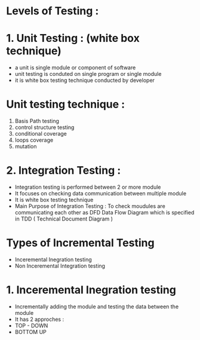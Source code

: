 # Levels of Testing : 

# 1. Unit Testing : (white box technique)
   - a unit is single module or component of software
   - unit testing is conduted on single program or single module
   - it is white box testing technique conducted by developer
     
# Unit testing technique : 

1. Basis Path testing
2. control structure testing
3. conditional coverage
4. loops coverage
5. mutation

# 2. Integration Testing : 
- Integration testing is performed between 2 or more module
- It focuses on checking data communication between multiple module
- It is white box testing technique
- Main Purpose of Integration Testing :
To check moudules are communicating each other as DFD Data Flow Diagram which is specified in
TDD ( Technical Document Diagram )

 # Types of Incremental Testing
 - Inceremental Inegration testing
 - Non Inceremental Integration testing

 # 1. Inceremental Inegration testing
 - Incrementally adding the module and testing the data between the module
 - It has 2 approches :
 - TOP - DOWN
 - BOTTOM UP

   
